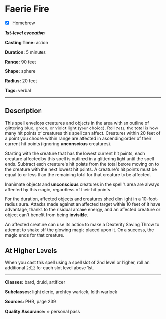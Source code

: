 # Faerie Fire

- [x] Homebrew

***1st-level evocation***

**Casting Time:** action

**Duration:** 5 minutes

**Range:** 90 feet

**Shape:** sphere

**Radius:** 20 feet

**Tags:** verbal

---

## Description
This spell envelops creatures and objects in the area with an outline of glittering blue, green, or violet light (your choice).
Roll `7d12`; the total is how many hit points of creatures this spell can affect.
Creatures within 20 feet of a point you choose within range are affected in ascending order of their current hit points (ignoring **unconscious** creatures).

Starting with the creature that has the lowest current hit points, each creature affected by this spell is outlined in a glittering light until the spell ends.
Subtract each creature's hit points from the total before moving on to the creature with the next lowest hit points.
A creature's hit points must be equal to or less than the remaining total for that creature to be affected.

Inanimate objects and **unconscious** creatures in the spell's area are always affected by this magic, regardless of their hit points.

For the duration, affected objects and creatures shed dim light in a 10-foot-radius aura.
Attacks made against an affected target within 10 feet of it have advantage, thanks to the risidual arcane energy, and an affected creature or object can't benefit from being **invisible**.

An affected creature can use its action to make a Dexterity Saving Throw to attempt to shake off the glowing magic placed upon it.
On a success, the magic ends for that creature.

## At Higher Levels
When you cast this spell using a spell slot of 2nd level or higher, roll an additional `2d12` for each slot level above 1st.

---

**Classes:** bard, druid, artificer

**Subclasses:** light cleric, archfey warlock, lolth warlock

**Sources:** PHB, page 239

**Quality Assurance:** :star: personal pass
